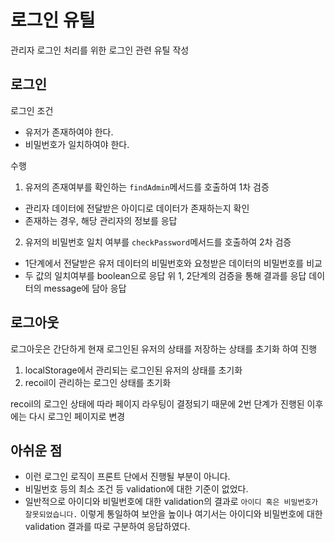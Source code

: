 # 로그인 유틸

관리자 로그인 처리를 위한 로그인 관련 유틸 작성

## 로그인
로그인 조건
- 유저가 존재하여야 한다.
- 비밀번호가 일치하여야 한다.

수행
1. 유저의 존재여부를 확인하는 `findAdmin`메서드를 호출하여 1차 검증
  - 관리자 데이터에 전달받은 아이디로 데이터가 존재하는지 확인
  - 존재하는 경우, 해당 관리자의 정보를 응답
2. 유저의 비밀번호 일치 여부를 `checkPassword`메서드를 호출하여 2차 검증
  - 1단계에서 전달받은 유저 데이터의 비밀번호와 요청받은 데이터의 비밀번호를 비교
  - 두 값의 일치여부를 boolean으로 응답
위 1, 2단계의 검증을 통해 결과를 응답 데이터의 message에 담아 응답


## 로그아웃
로그아웃은 간단하게 현재 로그인된 유저의 상태를 저장하는 상태를 초기화 하여 진행

1. localStorage에서 관리되는 로그인된 유저의 상태를 초기화
2. recoil이 관리하는 로그인 상태를 초기화

recoil의 로그인 상태에 따라 페이지 라우팅이 결정되기 때문에 2번 단계가 진행된 이후에는 다시 로그인 페이지로 변경

## 아쉬운 점
- 이런 로그인 로직이 프론트 단에서 진행될 부분이 아니다.
- 비밀번호 등의 최소 조건 등 validation에 대한 기준이 없었다.
- 일반적으로 아이디와 비밀번호에 대한 validation의 결과로 `아이디 혹은 비밀번호가 잘못되었습니다.` 이렇게 통일하여 보안을 높이나 여기서는 아이디와 비밀번호에 대한 validation 결과를 따로 구분하여 응답하였다.
